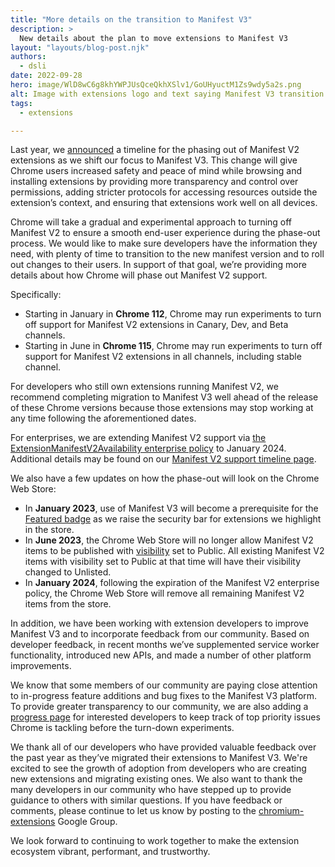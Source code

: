 ```yaml
---
title: "More details on the transition to Manifest V3"
description: >
  New details about the plan to move extensions to Manifest V3
layout: "layouts/blog-post.njk"
authors:
  - dsli
date: 2022-09-28
hero: image/WlD8wC6g8khYWPJUsQceQkhXSlv1/GoUHyuctM1Zs9wdy5a2s.png
alt: Image with extensions logo and text saying Manifest V3 transition timeline
tags:
  - extensions

---
```

Last year, we [announced](/blog/mv2-transition/) a timeline for the phasing out of Manifest V2 extensions as we shift our focus to Manifest V3. This change will give Chrome users increased safety and peace of mind while browsing and installing extensions by providing more transparency and control over permissions, adding stricter protocols for accessing resources outside the extension’s context, and ensuring that extensions work well on all devices.

Chrome will take a gradual and experimental approach to turning off Manifest V2 to ensure a smooth end-user experience during the phase-out process. We would like to make sure developers have the information they need, with plenty of time to transition to the new manifest version and to roll out changes to their users. In support of that goal, we’re providing more details about how Chrome will phase out Manifest V2 support. 

Specifically:

* Starting in January in **Chrome 112**, Chrome may run experiments to turn off support for Manifest V2 extensions in Canary, Dev, and Beta channels.
* Starting in June in **Chrome 115**, Chrome may run experiments to turn off support for Manifest V2 extensions in all channels, including stable channel.

For developers who still own extensions running Manifest V2, we recommend completing migration to Manifest V3 well ahead of the release of these Chrome versions because those extensions may stop working at any time following the aforementioned dates.

For enterprises, we are extending Manifest V2 support via [the ExtensionManifestV2Availability enterprise policy](https://bugs.chromium.org/p/chromium/issues/detail?id=1347794) to January 2024. Additional details may be found on our [Manifest V2 support timeline page](/docs/extensions/mv3/mv2-sunset/).

We also have a few updates on how the phase-out will look on the Chrome Web Store:

* In **January 2023**, use of Manifest V3 will become a prerequisite for the [Featured badge](https://blog.google/products/chrome/find-great-extensions-new-chrome-web-store-badges/) as we raise the security bar for extensions we highlight in the store.
* In **June 2023**, the Chrome Web Store will no longer allow Manifest V2 items to be published with [visibility](/docs/webstore/cws-dashboard-distribution/#setting-the-visibility) set to Public. All existing Manifest V2 items with visibility set to Public at that time will have their visibility changed to Unlisted.
* In **January 2024**, following the expiration of the Manifest V2 enterprise policy, the Chrome Web Store will remove all remaining Manifest V2 items from the store.

In addition, we have been working with extension developers to improve Manifest V3 and to incorporate feedback from our community. Based on developer feedback, in recent months we’ve supplemented service worker functionality, introduced new APIs, and made a number of other platform improvements. 

We know that some members of our community are paying close attention to in-progress feature additions and bug fixes to the Manifest V3 platform. To provide greater transparency to our community, we are also adding a [progress page](/docs/extensions/mv3/known-issues) for interested developers to keep track of top priority issues Chrome is tackling before the turn-down experiments.

We thank all of our developers who have provided valuable feedback over the past year as they’ve migrated their extensions to Manifest V3. We're excited to see the growth of adoption from developers who are creating new extensions and migrating existing ones. We also want to thank the many developers in our community who have stepped up to provide guidance to others with similar questions. If you have feedback or comments, please continue to let us know by posting to the [chromium-extensions](https://groups.google.com/a/chromium.org/g/chromium-extensions) Google Group.

We look forward to continuing to work together to make the extension ecosystem vibrant, performant, and trustworthy.